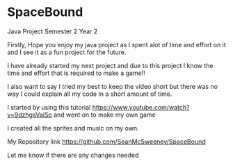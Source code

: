 # SpaceBound

Java Project Semester 2 Year 2

Firstly,
Hope you enjoy my java project as I spent alot 
of time and effort on it and I see it as a fun
project for the future.

I have already started my next project and due to this project
I know the time and effort that is required to make a game!!

I also want to say I tried my best to keep the video short
but there was no way I could explain all my code
In a short amount of time. 

I started by using this tutorial https://www.youtube.com/watch?v=9dzhgsVaiSo
and went on to make my own game

I created all the sprites and music on my own.

My Repository link https://github.com/SeanMcSweeney/SpaceBound

Let me know if there are any changes needed
